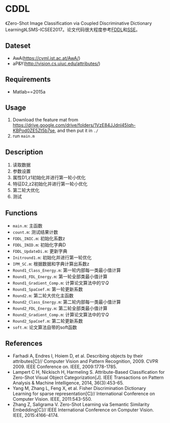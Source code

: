 # CDDL
《Zero-Shot Image Classification via Coupled Discriminative Dictionary Learning》LSMS-ICSEE2017。论文代码很大程度参考[FDDL](http://www4.comp.polyu.edu.hk/~cslzhang/papers.htm)和[SSE](https://zimingzhang.wordpress.com/source-code/)。

## Dateset

* AwA(https://cvml.ist.ac.at/AwA/)
* aP&Y(http://vision.cs.uiuc.edu/attributes/)

## Requirements

* Matlab==2015a

## Usage

1. Download the feature mat from https://drive.google.com/drive/folders/1VzE84JJdnl45Iqh-KBPod0ZE5Zt5b7se, and then put it in `./`
2. run `main.m`

## Description

1. 读取数据
2. 参数设置
3. 属性D1,z1初始化并进行第一轮小优化
4. 特征D2,z2初始化并进行第一轮小优化
5. 第二轮大优化
6. 测试

## Functions

* `main.m`: 主函数
* `count.m`: 测试结果计数
* `FDDL_INIC.m`: 初始化系数z
* `FDDL_INID.m`: 初始化字典D
* `FDDL_UpdateDi.m`: 更新字典
* `Initround1.m`: 初始化并进行第一轮优化
* `IPM_SC.m`: 根据数据和字典计算出系数z
* `Round1_Class_Energy.m`: 第一轮内部每一类最小值计算
* `Round1_FDL_Energy.m`: 第一轮全部类最小值计算
* `Round1_Gradient_Comp.m`: 计算论文算法中的$\nabla Q$
* `Round1_SpaCoef.m`: 第一轮更新系数
* `Round2.m`: 第二轮大优化主函数
* `Round2_Class_Energy.m`: 第二轮内部每一类最小值计算
* `Round2_FDL_Energy.m`: 第二轮全部类最小值计算
* `Round2_Gradient_Comp.m`: 计算论文算法中的$\nabla Q$
* `Round2_SpaCoef.m`: 第二轮更新系数
* `soft.m`: 论文算法自带的soft函数

## References 

* Farhadi A, Endres I, Hoiem D, et al. Describing objects by their attributes[C]// Computer
  Vision and Pattern Recognition, 2009. CVPR 2009. IEEE Conference on. IEEE, 2009:1778-1785.
* Lampert C H, Nickisch H, Harmeling S. Attribute-Based Classification for Zero-Shot Visual
  Object Categorization[J]. IEEE Transactions on Pattern Analysis & Machine Intelligence,
  2014, 36(3):453-65. 
* Yang M, Zhang L, Feng X, et al. Fisher Discrimination Dictionary Learning for sparse representation[C]// International Conference on Computer Vision. IEEE, 2011:543-550. 
* Zhang Z, Saligrama V. Zero-Shot Learning via Semantic Similarity Embedding[C]// IEEE
  International Conference on Computer Vision. IEEE, 2015:4166-4174. 
